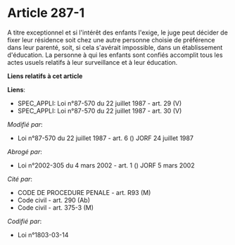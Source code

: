 # Article 287-1

A titre exceptionnel et si l'intérêt des enfants l'exige, le juge peut décider de fixer leur résidence soit chez une autre
personne choisie de préférence dans leur parenté, soit, si cela s'avérait impossible, dans un établissement d'éducation. La
personne à qui les enfants sont confiés accomplit tous les actes usuels relatifs à leur surveillance et à leur éducation.

**Liens relatifs à cet article**

**Liens**:

  - SPEC_APPLI: Loi n°87-570 du 22 juillet 1987 - art. 29 (V)
  - SPEC_APPLI: Loi n°87-570 du 22 juillet 1987 - art. 30 (V)

_Modifié par_:

  - Loi n°87-570 du 22 juillet 1987 - art. 6 () JORF 24 juillet 1987

_Abrogé par_:

  - Loi n°2002-305 du 4 mars 2002 - art. 1 () JORF 5 mars 2002

_Cité par_:

  - CODE DE PROCEDURE PENALE - art. R93 (M)
  - Code civil - art. 290 (Ab)
  - Code civil - art. 375-3 (M)

_Codifié par_:

  - Loi n°1803-03-14
